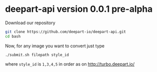 # deepart-api version 0.0.1 pre-alpha

Download our repository
```bash
git clone https://github.com/deepart-io/deepart-api.git
cd bash
```

Now, for any image you want to convert just type
```
./submit.sh filepath style_id
```

where `style_id` is `1,3,4,5` in order as on http://turbo.deepart.io/
